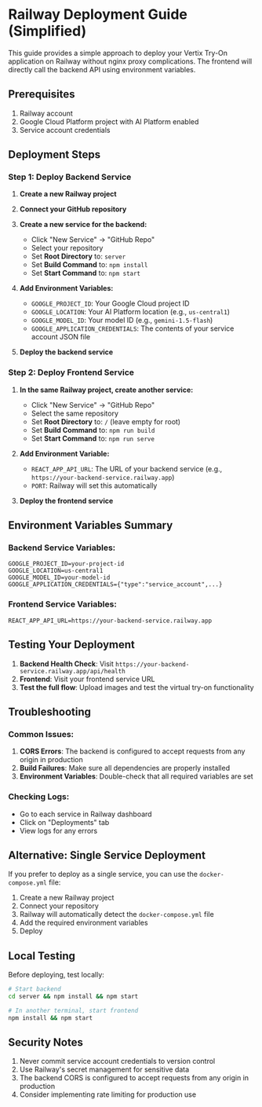 # Railway Deployment Guide (Simplified)

This guide provides a simple approach to deploy your Vertix Try-On application on Railway without nginx proxy complications. The frontend will directly call the backend API using environment variables.

## Prerequisites

1. Railway account
2. Google Cloud Platform project with AI Platform enabled
3. Service account credentials

## Deployment Steps

### Step 1: Deploy Backend Service

1. **Create a new Railway project**
2. **Connect your GitHub repository**
3. **Create a new service for the backend:**
   - Click "New Service" → "GitHub Repo"
   - Select your repository
   - Set **Root Directory** to: `server`
   - Set **Build Command** to: `npm install`
   - Set **Start Command** to: `npm start`

4. **Add Environment Variables:**
   - `GOOGLE_PROJECT_ID`: Your Google Cloud project ID
   - `GOOGLE_LOCATION`: Your AI Platform location (e.g., `us-central1`)
   - `GOOGLE_MODEL_ID`: Your model ID (e.g., `gemini-1.5-flash`)
   - `GOOGLE_APPLICATION_CREDENTIALS`: The contents of your service account JSON file

5. **Deploy the backend service**

### Step 2: Deploy Frontend Service

1. **In the same Railway project, create another service:**
   - Click "New Service" → "GitHub Repo"
   - Select the same repository
   - Set **Root Directory** to: `/` (leave empty for root)
   - Set **Build Command** to: `npm run build`
   - Set **Start Command** to: `npm run serve`

2. **Add Environment Variable:**
   - `REACT_APP_API_URL`: The URL of your backend service (e.g., `https://your-backend-service.railway.app`)
   - `PORT`: Railway will set this automatically

3. **Deploy the frontend service**

## Environment Variables Summary

### Backend Service Variables:
```
GOOGLE_PROJECT_ID=your-project-id
GOOGLE_LOCATION=us-central1
GOOGLE_MODEL_ID=your-model-id
GOOGLE_APPLICATION_CREDENTIALS={"type":"service_account",...}
```

### Frontend Service Variables:
```
REACT_APP_API_URL=https://your-backend-service.railway.app
```

## Testing Your Deployment

1. **Backend Health Check**: Visit `https://your-backend-service.railway.app/api/health`
2. **Frontend**: Visit your frontend service URL
3. **Test the full flow**: Upload images and test the virtual try-on functionality

## Troubleshooting

### Common Issues:

1. **CORS Errors**: The backend is configured to accept requests from any origin in production
2. **Build Failures**: Make sure all dependencies are properly installed
3. **Environment Variables**: Double-check that all required variables are set

### Checking Logs:

- Go to each service in Railway dashboard
- Click on "Deployments" tab
- View logs for any errors

## Alternative: Single Service Deployment

If you prefer to deploy as a single service, you can use the `docker-compose.yml` file:

1. Create a new Railway project
2. Connect your repository
3. Railway will automatically detect the `docker-compose.yml` file
4. Add the required environment variables
5. Deploy

## Local Testing

Before deploying, test locally:

```bash
# Start backend
cd server && npm install && npm start

# In another terminal, start frontend
npm install && npm start
```

## Security Notes

1. Never commit service account credentials to version control
2. Use Railway's secret management for sensitive data
3. The backend CORS is configured to accept requests from any origin in production
4. Consider implementing rate limiting for production use

